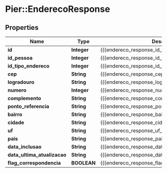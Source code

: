# Pier::EnderecoResponse

## Properties
Name | Type | Description | Notes
------------ | ------------- | ------------- | -------------
**id** | **Integer** | {{{endereco_response_id_value}}} | [optional] 
**id_pessoa** | **Integer** | {{{endereco_response_id_pessoa_value}}} | [optional] 
**id_tipo_endereco** | **Integer** | {{{endereco_response_id_tipo_endereco_value}}} | [optional] 
**cep** | **String** | {{{endereco_response_cep_value}}} | [optional] 
**logradouro** | **String** | {{{endereco_response_logradouro_value}}} | [optional] 
**numero** | **Integer** | {{{endereco_response_numero_value}}} | [optional] 
**complemento** | **String** | {{{endereco_response_complemento_value}}} | [optional] 
**ponto_referencia** | **String** | {{{endereco_response_ponto_referencia_value}}} | [optional] 
**bairro** | **String** | {{{endereco_response_bairro_value}}} | [optional] 
**cidade** | **String** | {{{endereco_response_cidade_value}}} | [optional] 
**uf** | **String** | {{{endereco_response_uf_value}}} | [optional] 
**pais** | **String** | {{{endereco_response_pais_value}}} | [optional] 
**data_inclusao** | **String** | {{{endereco_response_data_inclusao_value}}} | [optional] 
**data_ultima_atualizacao** | **String** | {{{endereco_response_data_ultima_atualizacao_value}}} | [optional] 
**flag_correspondencia** | **BOOLEAN** | {{{endereco_response_flag_correspondencia_value}}} | [optional] 



